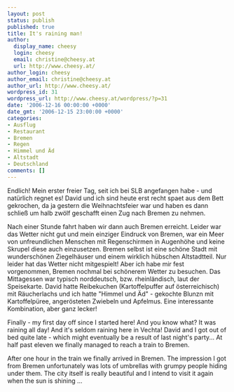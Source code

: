 ```yaml
---
layout: post
status: publish
published: true
title: It's raining man!
author:
  display_name: cheesy
  login: cheesy
  email: christine@cheesy.at
  url: http://www.cheesy.at/
author_login: cheesy
author_email: christine@cheesy.at
author_url: http://www.cheesy.at/
wordpress_id: 31
wordpress_url: http://www.cheesy.at/wordpress/?p=31
date: '2006-12-16 00:00:00 +0000'
date_gmt: '2006-12-15 23:00:00 +0000'
categories:
- Ausflug
- Restaurant
- Bremen
- Regen
- Himmel und Äd
- Altstadt
- Deutschland
comments: []
---
```

<!--:de--><!-- 2822-->Endlich! Mein erster freier Tag, seit ich bei SLB angefangen habe - und natürlich regnet es! David und ich sind heute erst recht spaet aus dem Bett gekrochen, da ja gestern die Weihnachtsfeier war und haben es dann schließ um halb zwölf geschafft einen Zug nach Bremen zu nehmen.
Nach einer Stunde fahrt haben wir dann auch Bremen erreicht. Leider war das Wetter nicht gut und mein einziger Eindruck von Bremen, war ein Meer von unfreundlichen Menschen mit Regenschirmen in Augenhöhe und keine Skrupel diese auch einzusetzen.
Bremen selbst ist eine schöne Stadt mit wunderschönen Ziegelhäuser und einem wirklich hübschen Altstadtteil. Nur leider hat das Wetter nicht mitgespielt! Aber ich habe mir fest vorgenommen, Bremen nochmal bei schönerem Wetter zu besuchen.
Das Mittagessen war typisch norddeutsch, bzw. rheinländisch, laut der Speisekarte. David hatte Reibekuchen (Kartoffelpuffer auf österreichisch) mit Räucherlachs und ich hatte "Himmel und Äd" - gekochte Blunzn mit Kartoffelpüree, angerösteten Zwiebeln und Apfelmus. Eine interessante Kombination, aber ganz lecker!
<!--:--><!--:en-->Finally - my first day off since I started here! And you know what? It was raining all day! And it's seldom raining here in Vechta! David and I got out of bed quite late - which might eventually be a result of last night's party... At half past eleven we finally managed to reach a train to Bremen.
After one hour in the train we finally arrived in Bremen. The impression I got from Bremen unfortunately was lots of umbrellas with grumpy people hiding under them. The city itself is really beautiful and I intend to visit it again when the sun is shining ...
<!--:-->
